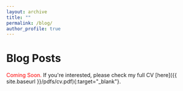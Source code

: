 ```yaml
---
layout: archive
title: ""
permalink: /blog/
author_profile: true
---
```


# Blog Posts

<span style="color: red;">Coming Soon.</span> If you're interested, please check my full CV [here]({{ site.baseurl }}/pdfs/cv.pdf){:target="_blank"}.

